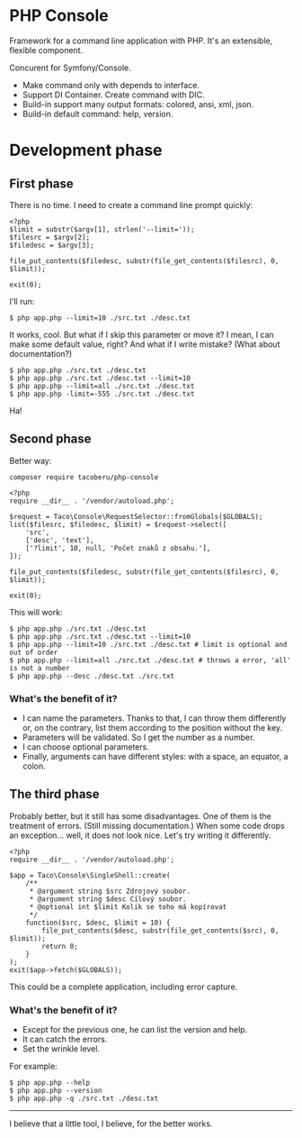 PHP Console
===========

Framework for a command line application with PHP. It's an extensible,
flexible component.

Concurent for Symfony/Console.

* Make command only with depends to interface.
* Support DI Container. Create command with DIC.
* Build-in support many output formats: colored, ansi, xml, json.
* Build-in default command: help, version.


# Development phase

## First phase

There is no time. I need to create a command line prompt quickly:

	<?php
	$limit = substr($argv[1], strlen('--limit='));
	$filesrc = $argv[2];
	$filedesc = $argv[3];

	file_put_contents($filedesc, substr(file_get_contents($filesrc), 0, $limit));

	exit(0);

I'll run:

    $ php app.php --limit=10 ./src.txt ./desc.txt

It works, cool. But what if I skip this parameter or move it? I mean, I can make some default value, right? And what if I write mistake? (What about documentation?)

    $ php app.php ./src.txt ./desc.txt
    $ php app.php ./src.txt ./desc.txt --limit=10
    $ php app.php --limit=all ./src.txt ./desc.txt
    $ php app.php -limit=-555 ./src.txt ./desc.txt

Ha!


## Second phase

Better way:

    composer require tacoberu/php-console

    <?php
    require __dir__ . '/vendor/autoload.php';

    $request = Taco\Console\RequestSelector::fromGlobals($GLOBALS);
    list($filesrc, $filedesc, $limit) = $request->select([
    	'src',
    	['desc', 'text'],
    	['?limit', 10, null, 'Počet znaků z obsahu.'],
    ]);

    file_put_contents($filedesc, substr(file_get_contents($filesrc), 0, $limit));

    exit(0);

This will work:

    $ php app.php ./src.txt ./desc.txt
    $ php app.php ./src.txt ./desc.txt --limit=10
    $ php app.php --limit=10 ./src.txt ./desc.txt # limit is optional and out of order
    $ php app.php --limit=all ./src.txt ./desc.txt # throws a error, 'all' is not a number
    $ php app.php --desc ./desc.txt ./src.txt

### What's the benefit of it?

- I can name the parameters. Thanks to that, I can throw them differently or, on the contrary, list them according to the position without the key.
- Parameters will be validated. So I get the number as a number.
- I can choose optional parameters.
- Finally, arguments can have different styles: with a space, an equator, a colon.


## The third phase

Probably better, but it still has some disadvantages. One of them is the treatment of errors. (Still missing documentation.) When some code drops an exception... well, it does not look nice. Let's try writing it differently.

    <?php
    require __dir__ . '/vendor/autoload.php';

    $app = Taco\Console\SingleShell::create(
        /**
         * @argument string $src Zdrojový soubor.
         * @argument string $desc Cílový soubor.
         * @optional int $limit Kolik se toho má kopírovat
         */
        function($src, $desc, $limit = 10) {
    		file_put_contents($desc, substr(file_get_contents($src), 0, $limit));
    		return 0;
        }
    );
    exit($app->fetch($GLOBALS));

This could be a complete application, including error capture.

### What's the benefit of it?

- Except for the previous one, he can list the version and help.
- It can catch the errors.
- Set the wrinkle level.

For example:

    $ php app.php --help
    $ php app.php --version
    $ php app.php -q ./src.txt ./desc.txt

----

I believe that a little tool, I believe, for the better works.
